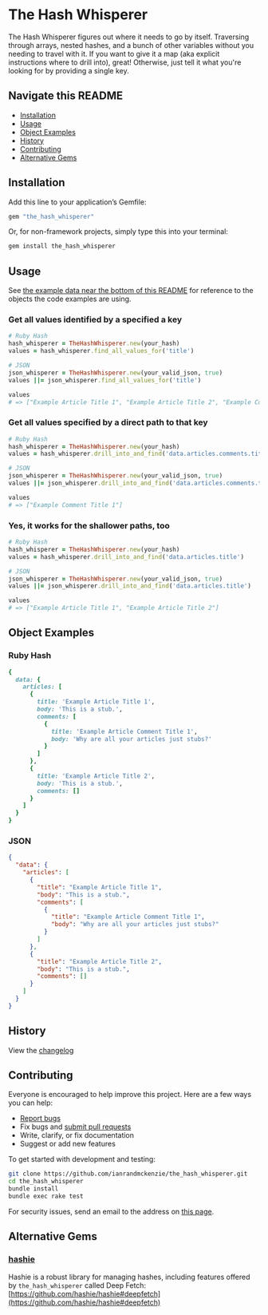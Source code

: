 # The Hash Whisperer
The Hash Whisperer figures out where it needs to go by itself. Traversing through arrays, nested hashes, and a bunch of other variables without you needing to travel with it. If you want to give it a map (aka explicit instructions where to drill into), great! Otherwise, just tell it what you're looking for by providing a single key.

## Navigate this README
* [Installation](#installation)
* [Usage](#usage)
* [Object Examples](#object-examples)
* [History](#history)
* [Contributing](#contributing)
* [Alternative Gems](#alternative-gems)

## Installation

Add this line to your application’s Gemfile:

```ruby
gem "the_hash_whisperer"
```

Or, for non-framework projects, simply type this into your terminal:

```bash
gem install the_hash_whisperer
```

## Usage

See [the example data near the bottom of this README](#object-examples) for reference to the objects the code examples are using.

### Get all values identified by a specified a key
```ruby
# Ruby Hash
hash_whisperer = TheHashWhisperer.new(your_hash)
values = hash_whisperer.find_all_values_for('title')

# JSON
json_whisperer = TheHashWhisperer.new(your_valid_json, true)
values ||= json_whisperer.find_all_values_for('title')

values
# => ["Example Article Title 1", "Example Article Title 2", "Example Comment Title 1"]
```

### Get all values specified by a direct path to that key
```ruby
# Ruby Hash
hash_whisperer = TheHashWhisperer.new(your_hash)
values = hash_whisperer.drill_into_and_find('data.articles.comments.title')

# JSON
json_whisperer = TheHashWhisperer.new(your_valid_json, true)
values ||= json_whisperer.drill_into_and_find('data.articles.comments.title')

values
# => ["Example Comment Title 1"]
```

### Yes, it works for the shallower paths, too
```ruby
# Ruby Hash
hash_whisperer = TheHashWhisperer.new(your_hash)
values = hash_whisperer.drill_into_and_find('data.articles.title')

# JSON
json_whisperer = TheHashWhisperer.new(your_valid_json, true)
values ||= json_whisperer.drill_into_and_find('data.articles.title')

values
# => ["Example Article Title 1", "Example Article Title 2"]
```

## Object Examples

### Ruby Hash
```ruby
{
  data: {
    articles: [
      {
        title: 'Example Article Title 1',
        body: 'This is a stub.',
        comments: [
          {
            title: 'Example Article Comment Title 1',
            body: 'Why are all your articles just stubs?'
          }
        ]
      },
      {
        title: 'Example Article Title 2',
        body: 'This is a stub.',
        comments: []
      }
    ]
  }
}
```

### JSON
```json
{
  "data": {
    "articles": [
      {
        "title": "Example Article Title 1",
        "body": "This is a stub.",
        "comments": [
          {
            "title": "Example Article Comment Title 1",
            "body": "Why are all your articles just stubs?"
          }
        ]
      },
      {
        "title": "Example Article Title 2",
        "body": "This is a stub.",
        "comments": []
      }
    ]
  }
}
```


## History

View the [changelog](https://github.com/ianrandmckenzie/the_hash_whisperer/blob/main/CHANGELOG.md)

## Contributing

Everyone is encouraged to help improve this project. Here are a few ways you can help:

- [Report bugs](https://github.com/ianrandmckenzie/the_hash_whisperer/issues)
- Fix bugs and [submit pull requests](https://github.com/ianrandmckenzie/the_hash_whisperer/pulls)
- Write, clarify, or fix documentation
- Suggest or add new features

To get started with development and testing:

```sh
git clone https://github.com/ianrandmckenzie/the_hash_whisperer.git
cd the_hash_whisperer
bundle install
bundle exec rake test
```

For security issues, send an email to the address on [this page](https://github.com/ianrandmckenzie).

## Alternative Gems

### [hashie](https://github.com/hashie/hashie)
Hashie is a robust library for managing hashes, including features offered by `the_hash_whisperer` called Deep Fetch:
[https://github.com/hashie/hashie#deepfetch](https://github.com/hashie/hashie#deepfetch)

